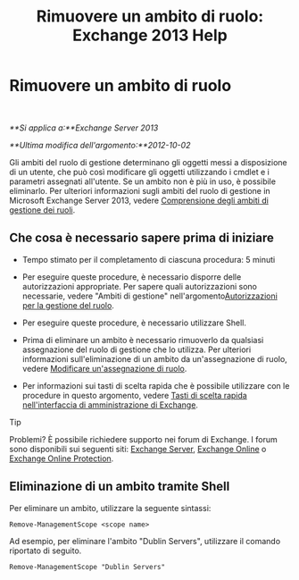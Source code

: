 ﻿---
title: 'Rimuovere un ambito di ruolo: Exchange 2013 Help'
TOCTitle: Rimuovere un ambito di ruolo
ms:assetid: ad17cba0-a8d3-4f40-b3c9-c37e6e5c3f36
ms:mtpsurl: https://technet.microsoft.com/it-it/library/Dd351051(v=EXCHG.150)
ms:contentKeyID: 50481413
ms.date: 05/22/2018
mtps_version: v=EXCHG.150
ms.translationtype: MT
---

# Rimuovere un ambito di ruolo

 

_**Si applica a:**Exchange Server 2013_

_**Ultima modifica dell'argomento:**2012-10-02_

Gli ambiti del ruolo di gestione determinano gli oggetti messi a disposizione di un utente, che può così modificare gli oggetti utilizzando i cmdlet e i parametri assegnati all'utente. Se un ambito non è più in uso, è possibile eliminarlo. Per ulteriori informazioni sugli ambiti del ruolo di gestione in Microsoft Exchange Server 2013, vedere [Comprensione degli ambiti di gestione dei ruoli](understanding-management-role-scopes-exchange-2013-help.md).

## Che cosa è necessario sapere prima di iniziare

  - Tempo stimato per il completamento di ciascuna procedura: 5 minuti

  - Per eseguire queste procedure, è necessario disporre delle autorizzazioni appropriate. Per sapere quali autorizzazioni sono necessarie, vedere "Ambiti di gestione" nell'argomento[Autorizzazioni per la gestione del ruolo](role-management-permissions-exchange-2013-help.md).

  - Per eseguire queste procedure, è necessario utilizzare Shell.

  - Prima di eliminare un ambito è necessario rimuoverlo da qualsiasi assegnazione del ruolo di gestione che lo utilizza. Per ulteriori informazioni sull'eliminazione di un ambito da un'assegnazione di ruolo, vedere [Modificare un'assegnazione di ruolo](change-a-role-assignment-exchange-2013-help.md).

  - Per informazioni sui tasti di scelta rapida che è possibile utilizzare con le procedure in questo argomento, vedere [Tasti di scelta rapida nell'interfaccia di amministrazione di Exchange](keyboard-shortcuts-in-the-exchange-admin-center-exchange-online-protection-help.md).


> [!TIP]
> Problemi? È possibile richiedere supporto nei forum di Exchange. I forum sono disponibili sui seguenti siti: <A href="https://go.microsoft.com/fwlink/p/?linkid=60612">Exchange Server</A>, <A href="https://go.microsoft.com/fwlink/p/?linkid=267542">Exchange Online</A> o <A href="https://go.microsoft.com/fwlink/p/?linkid=285351">Exchange Online Protection</A>.



## Eliminazione di un ambito tramite Shell

Per eliminare un ambito, utilizzare la seguente sintassi:

    Remove-ManagementScope <scope name>

Ad esempio, per eliminare l'ambito "Dublin Servers", utilizzare il comando riportato di seguito.

    Remove-ManagementScope "Dublin Servers"

